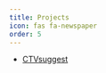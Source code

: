 ```yaml
---
title: Projects
icon: fas fa-newspaper
order: 5
---
```


- [CTVsuggest](https://dylandijk.github.io/CTVsuggest/)
